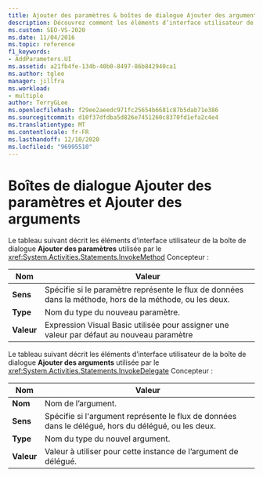 ```yaml
---
title: Ajouter des paramètres & boîtes de dialogue Ajouter des arguments
description: Découvrez comment les éléments d’interface utilisateur de la boîte de dialogue Ajouter des paramètres sont utilisés par le concepteur InvokeMethod dans Concepteur de flux de travail.
ms.custom: SEO-VS-2020
ms.date: 11/04/2016
ms.topic: reference
f1_keywords:
- AddParameters.UI
ms.assetid: a21fb4fe-134b-40b0-8497-86b842940ca1
ms.author: tglee
manager: jillfra
ms.workload:
- multiple
author: TerryGLee
ms.openlocfilehash: f29ee2aeedc971fc25654b6681c87b5dab71e386
ms.sourcegitcommit: d10f37dfdba5d826e7451260c8370fd1efa2c4e4
ms.translationtype: MT
ms.contentlocale: fr-FR
ms.lasthandoff: 12/10/2020
ms.locfileid: "96995510"
---
```

# <a name="add-parameters-and-add-arguments-dialog-boxes"></a>Boîtes de dialogue Ajouter des paramètres et Ajouter des arguments

Le tableau suivant décrit les éléments d’interface utilisateur de la boîte de dialogue **Ajouter des paramètres** utilisée par le <xref:System.Activities.Statements.InvokeMethod> Concepteur :

|Nom|Valeur|
|-|-|
|**Sens**|Spécifie si le paramètre représente le flux de données dans la méthode, hors de la méthode, ou les deux.|
|**Type**|Nom du type du nouveau paramètre.|
|**Valeur**|Expression Visual Basic utilisée pour assigner une valeur par défaut au nouveau paramètre|

Le tableau suivant décrit les éléments d’interface utilisateur de la boîte de dialogue **Ajouter des arguments** utilisée par le <xref:System.Activities.Statements.InvokeDelegate> Concepteur :

|Nom|Valeur|
|-|-|
|**Nom**|Nom de l’argument.|
|**Sens**|Spécifie si l'argument représente le flux de données dans le délégué, hors du délégué, ou les deux.|
|**Type**|Nom du type du nouvel argument.|
|**Valeur**|Valeur à utiliser pour cette instance de l’argument de délégué.|
